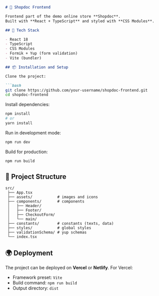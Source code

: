````markdown
# 🛒 Shopdoc Frontend

Frontend part of the demo online store **Shopdoc**.  
Built with **React + TypeScript** and styled with **CSS Modules**.

## 🚀 Tech Stack

- React 18
- TypeScript
- CSS Modules
- Formik + Yup (form validation)
- Vite (bundler)

## 📦 Installation and Setup

Clone the project:

```bash
git clone https://github.com/your-username/shopdoc-frontend.git
cd shopdoc-frontend
````

Install dependencies:

```bash
npm install
# or
yarn install
```

Run in development mode:

```bash
npm run dev
```

Build for production:

```bash
npm run build
```

## 📂 Project Structure

```
src/
 ├── App.tsx
 ├── assets/           # images and icons
 ├── components/       # components
 │   ├── Header/
 │   ├── Footer/
 │   ├── CheckoutForm/
 │   └── main/
 ├── constants/        # constants (texts, data)
 ├── styles/           # global styles
 ├── validationSchema/ # yup schemas
 └── index.tsx
```

## 🌍 Deployment

The project can be deployed on **Vercel** or **Netlify**.
For Vercel:

* Framework preset: `Vite`
* Build command: `npm run build`
* Output directory: `dist`


